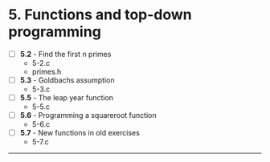 # 5. Functions and top-down programming
- [ ] **5.2** - Find the first n primes
    - 5-2.c
    - primes.h
- [ ] **5.3** - Goldbachs assumption
    - 5-3.c
- [ ] **5.5** - The leap year function
    - 5-5.c
- [ ] **5.6** - Programming a squareroot function
    - 5-6.c
- [ ] **5.7** - New functions in old exercises
    - 5-7.c
---